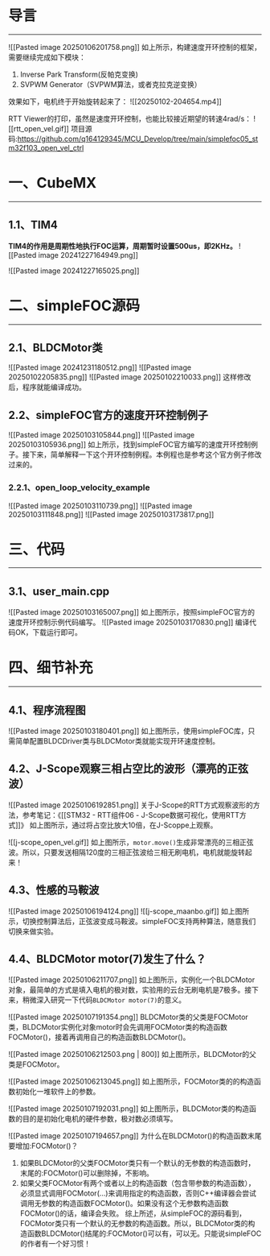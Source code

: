 # 导言
---
![[Pasted image 20250106201758.png]]
如上所示，构建速度开环控制的框架，需要继续完成如下模块：
1. Inverse Park Transform(反帕克变换)
2. SVPWM Generator（SVPWM算法，或者克拉克逆变换）

效果如下，电机终于开始旋转起来了：
![[20250102-204654.mp4]]

RTT Viewer的打印，虽然是速度开环控制，也能比较接近期望的转速4rad/s：
![[rtt_open_vel.gif]]
项目源码:https://github.com/q164129345/MCU_Develop/tree/main/simplefoc05_stm32f103_open_vel_ctrl

# 一、CubeMX
---
## 1.1、TIM4
**TIM4的作用是周期性地执行FOC运算，周期暂时设置500us，即2KHz。**
![[Pasted image 20241227164949.png]]

![[Pasted image 20241227165025.png]]

# 二、simpleFOC源码
---
## 2.1、BLDCMotor类
![[Pasted image 20241231180512.png]]
![[Pasted image 20250102205835.png]]
![[Pasted image 20250102210033.png]]
这样修改后，程序就能编译成功。

## 2.2、simpleFOC官方的速度开环控制例子
![[Pasted image 20250103105844.png]]
![[Pasted image 20250103105936.png]]
如上所示，找到simpleFOC官方编写的速度开环控制例子。接下来，简单解释一下这个开环控制例程。本例程也是参考这个官方例子修改过来的。

### 2.2.1、open_loop_velocity_example
![[Pasted image 20250103110739.png]]
![[Pasted image 20250103111848.png]]
![[Pasted image 20250103173817.png]]

# 三、代码
---
## 3.1、user_main.cpp
![[Pasted image 20250103165007.png]]
如上图所示，按照simpleFOC官方的速度开环控制示例代码编写。
![[Pasted image 20250103170830.png]]
编译代码OK，下载运行即可。

# 四、细节补充
---
## 4.1、程序流程图
![[Pasted image 20250103180401.png]]
如上图所示，使用simpleFOC库，只需简单配置BLDCDriver类与BLDCMotor类就能实现开环速度控制。

## 4.2、J-Scope观察三相占空比的波形（漂亮的正弦波）
![[Pasted image 20250106192851.png]]
关于J-Scope的RTT方式观察波形的方法，参考笔记：《[[STM32 - RTT组件06 - J-Scope数据可视化，使用RTT方式]]》
如上图所示，通过将占空比放大10倍，在J-Scoppe上观察。

![[j-scope_open_vel.gif]]
如上图所示，`motor.move()`生成非常漂亮的三相正弦波。所以，只要发送相隔120度的三相正弦波给三相无刷电机，电机就能旋转起来！

## 4.3、性感的马鞍波
![[Pasted image 20250106194124.png]]
![[j-scope_maanbo.gif]]
如上图所示，切换控制算法后，正弦波变成马鞍波。simpleFOC支持两种算法，随意我们切换来做实验。

## 4.4、BLDCMotor motor(7)发生了什么？
![[Pasted image 20250106211707.png]]
如上图所示，实例化一个BLDCMotor对象，最简单的方式是填入电机的极对数，实验用的云台无刷电机是7极多。接下来，稍微深入研究一下代码`BLDCMotor motor(7)`的意义。

![[Pasted image 20250107191354.png]]
BLDCMotor类的父类是FOCMotor类，BLDCMotor实例化对象motor时会先调用FOCMotor类的构造函数FOCMotor()，接着再调用自己的构造函数BLDCMotor()。

![[Pasted image 20250106212503.png | 800]]
如上图所示，BLDCMotor的父类是FOCMotor。

![[Pasted image 20250106213045.png]]
如上图所示，FOCMotor类的的构造函数初始化一堆软件上的参数。

![[Pasted image 20250107192031.png]]
如上图所示，BLDCMotor类的构造函数的目的是初始化电机的硬件参数，极对数必须填写。

![[Pasted image 20250107194657.png]]
为什么在BLDCMotor()的构造函数末尾要增加:FOCMotor()？
1. 如果BLDCMotor的父类FOCMotor类只有一个默认的无参数的构造函数时，末尾的:FOCMotor()可以删除掉，不影响。
2. 如果父类FOCMotor有两个或者以上的构造函数（包含带参数的构造函数），必须显式调用FOCMotor(...)来调用指定的构造函数，否则C++编译器会尝试调用无参数的构造函数FOCMotor()。如果没有这个无参数构造函数FOCMotor()的话，编译会失败。
综上所述，从simpleFOC的源码看到，FOCMotor类只有一个默认的无参数的构造函数。所以，BLDCMotor类的构造函数BLDCMotor()结尾的:FOCMotor()可以有，可以无。只能说simpleFOC的作者有一个好习惯！


